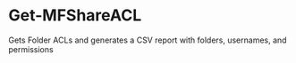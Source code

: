 # Get-MFShareACL
Gets Folder ACLs and generates a CSV report with folders, usernames, and permissions
